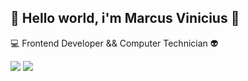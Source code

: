  ## :rocket: Hello world, i'm Marcus Vinicius :rocket:


:computer: Frontend Developer && Computer Technician :alien: 


<a href="https://github.com/FERREIRAASGARUK"><img src="https://img.shields.io/badge/GitHub-100000?style=for-the-badge&logo=github&logoColor=white&link=https://github.com/FERREIRAASGARUK"/></a>
<a margin="100px" href="##"><img  src="https://img.shields.io/badge/LinkedIn-0077B5?style=for-the-badge&logo=linkedin&logoColor=white"/></a>



<!--
**FERREIRAASGARUK/FERREIRAASGARUK** is a ✨ _special_ ✨ repository because its `README.md` (this file) appears on your GitHub profile.

Here are some ideas to get you started:

- 🔭 I’m currently working on ...
- 🌱 I’m currently learning ...
- 👯 I’m looking to collaborate on ...
- 🤔 I’m looking for help with ...
- 💬 Ask me about ...
- 📫 How to reach me: ...
- 😄 Pronouns: ...
- ⚡ Fun fact: ...
-->
